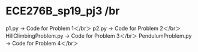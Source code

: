 # ECE276B_sp19_pj3 /br
p1.py -> Code for Problem 1＜/br＞
p2.py -> Code for Problem 2＜/br＞
HillClimbingProblem.py -> Code for Problem 3＜/br＞
PendulumProblem.py -> Code for Problem 4＜/br＞
